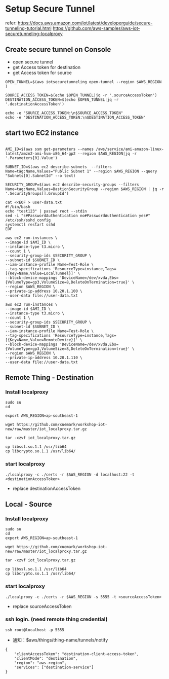 
# Setup Secure Tunnel
refer: 
https://docs.aws.amazon.com/iot/latest/developerguide/secure-tunneling-tutorial.html
https://github.com/aws-samples/aws-iot-securetunneling-localproxy


## Create secure tunnel on Console
- open secure tunnel
- get Access token for destination
- get Access token for source
```
OPEN_TUNNEL=$(aws iotsecuretunneling open-tunnel --region $AWS_REGION )

SOURCE_ACCESS_TOKEN=$(echo $OPEN_TUNNEL|jq -r '.sourceAccessToken')
DESTINATION_ACCESS_TOKEN=$(echo $OPEN_TUNNEL|jq -r '.destinationAccessToken')

echo -e "SOURCE_ACCESS_TOKEN:\n$SOURCE_ACCESS_TOKEN"
echo -e "DESTINATION_ACCESS_TOKEN:\n$DESTINATION_ACCESS_TOKEN"

```

## start two EC2 instance
```

AMI_ID=$(aws ssm get-parameters --names /aws/service/ami-amazon-linux-latest/amzn2-ami-hvm-x86_64-gp2 --region $AWS_REGION|jq -r '.Parameters[0].Value')

SUBNET_ID=$(aws ec2 describe-subnets  --filters Name=tag:Name,Values="Public Subnet 1" --region $AWS_REGION --query "Subnets[0].SubnetId" --o text)

SECURITY_GROUP=$(aws ec2 describe-security-groups --filters Name=tag:Name,Values=BastionSecurityGroup --region $AWS_REGION | jq -r '.SecurityGroups[].GroupId')

cat <<EOF > user-data.txt
#!/bin/bash
echo "test123" | passwd root --stdin
sed -i "s#PasswordAuthentication no#PasswordAuthentication yes#" /etc/ssh/sshd_config
systemctl restart sshd
EOF

aws ec2 run-instances \
--image-id $AMI_ID \
--instance-type t3.micro \
--count 1 \
--security-group-ids $SECURITY_GROUP \
--subnet-id $SUBNET_ID \
--iam-instance-profile Name=Test-Role \
--tag-specifications 'ResourceType=instance,Tags=[{Key=Name,Value=LocalTunnel}]' \
--block-device-mappings 'DeviceName=/dev/xvda,Ebs={VolumeType=gp3,VolumeSize=8,DeleteOnTermination=true}' \
--region $AWS_REGION \
--private-ip-address 10.20.1.100 \
--user-data file://user-data.txt

aws ec2 run-instances \
--image-id $AMI_ID \
--instance-type t3.micro \
--count 1 \
--security-group-ids $SECURITY_GROUP \
--subnet-id $SUBNET_ID \
--iam-instance-profile Name=Test-Role \
--tag-specifications 'ResourceType=instance,Tags=[{Key=Name,Value=RemoteDevice}]' \
--block-device-mappings 'DeviceName=/dev/xvda,Ebs={VolumeType=gp3,VolumeSize=8,DeleteOnTermination=true}' \
--region $AWS_REGION \
--private-ip-address 10.20.1.110 \
--user-data file://user-data.txt
```
## Remote Thing - Destination

### Install localproxy
```
sudo su
cd

export AWS_REGION=ap-southeast-1

wget https://github.com/xuemark/workshop-iot-new/raw/master/iot_localproxy.tar.gz

tar -xzvf iot_localproxy.tar.gz

cp libssl.so.1.1 /usr/lib64 
cp libcrypto.so.1.1 /usr/lib64/

```

### start localproxy
```
./localproxy -c ./certs -r $AWS_REGION -d localhost:22 -t <destinationAccessToken>
```
- replace destinationAccessToken

## Local - Source

### Install localproxy
```
sudo su
cd
export AWS_REGION=ap-southeast-1

wget https://github.com/xuemark/workshop-iot-new/raw/master/iot_localproxy.tar.gz

tar -xzvf iot_localproxy.tar.gz

cp libssl.so.1.1 /usr/lib64 
cp libcrypto.so.1.1 /usr/lib64/
```

### start localproxy
```
./localproxy -c ./certs -r $AWS_REGION -s 5555 -t <sourceAccessToken>
```
- replace sourceAccessToken

### ssh login. (need remote thing credential)
```
ssh root@localhost -p 5555
```

- 通知：$aws/things/thing-name/tunnels/notify
```
{
    "clientAccessToken": "destination-client-access-token",
    "clientMode": "destination",
    "region": "aws-region",
    "services": ["destination-service"]
}
```
